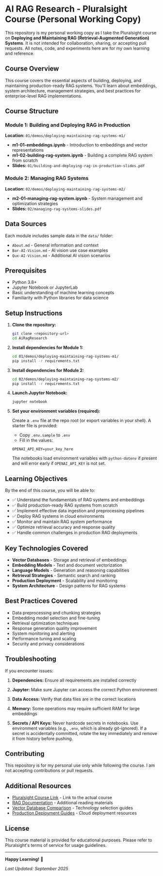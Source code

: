 # AI RAG Research - Pluralsight Course (Personal Working Copy)

This repository is my personal working copy as I take the Pluralsight course on **Deploying and Maintaining RAG (Retrieval-Augmented Generation) Systems**. It is not intended for collaboration, sharing, or accepting pull requests. All notes, code, and experiments here are for my own learning and reference.

## Course Overview

This course covers the essential aspects of building, deploying, and maintaining production-ready RAG systems. You'll learn about embeddings, system architecture, management strategies, and best practices for enterprise-level RAG implementations.

## Course Structure

### Module 1: Building and Deploying RAG in Production

**Location:** `01/demos/deploying-maintaining-rag-systems-m1/`

- **m1-01-embeddings.ipynb** - Introduction to embeddings and vector representations
- **m1-02-building-rag-system.ipynb** - Building a complete RAG system from scratch
- **Slides:** `01/building-and-deploying-rag-in-production-slides.pdf`

### Module 2: Managing RAG Systems

**Location:** `02/demos/deploying-maintaining-rag-systems-m2/`

- **m2-01-managing-rag-system.ipynb** - System management and optimization strategies
- **Slides:** `02/managing-rag-systems-slides.pdf`

## Data Sources

Each module includes sample data in the `data/` folder:

- `About.md` - General information and context
- `Bar-AI-Vision.md` - AI vision use case examples
- `Qux-AI-Vision.md` - Additional AI vision scenarios

## Prerequisites

- Python 3.8+
- Jupyter Notebook or JupyterLab
- Basic understanding of machine learning concepts
- Familiarity with Python libraries for data science

## Setup Instructions

1. **Clone the repository:**

   ```bash
   git clone <repository-url>
   cd AiRagResearch
   ```

2. **Install dependencies for Module 1:**

   ```bash
   cd 01/demos/deploying-maintaining-rag-systems-m1/
   pip install -r requirements.txt
   ```

3. **Install dependencies for Module 2:**

   ```bash
   cd 02/demos/deploying-maintaining-rag-systems-m2/
   pip install -r requirements.txt
   ```

4. **Launch Jupyter Notebook:**

   ```bash
   jupyter notebook
   ```

5. **Set your environment variables (required):**

   Create a `.env` file at the repo root (or export variables in your shell). A starter file is provided:

   - Copy `.env.sample` to `.env`
   - Fill in the values:

   ```dotenv
   OPENAI_API_KEY=your_key_here
   ```

   The notebooks load environment variables with `python-dotenv` if present and will error early if `OPENAI_API_KEY` is not set.

## Learning Objectives

By the end of this course, you will be able to:

- ✅ Understand the fundamentals of RAG systems and embeddings
- ✅ Build production-ready RAG systems from scratch
- ✅ Implement effective data ingestion and preprocessing pipelines
- ✅ Deploy RAG systems in cloud environments
- ✅ Monitor and maintain RAG system performance
- ✅ Optimize retrieval accuracy and response quality
- ✅ Handle common challenges in production RAG deployments

## Key Technologies Covered

- **Vector Databases** - Storage and retrieval of embeddings
- **Embedding Models** - Text and document vectorization
- **Language Models** - Generation and reasoning capabilities
- **Retrieval Strategies** - Semantic search and ranking
- **Production Deployment** - Scalability and monitoring
- **System Architecture** - Design patterns for RAG systems

## Best Practices Covered

- Data preprocessing and chunking strategies
- Embedding model selection and fine-tuning
- Retrieval optimization techniques
- Response generation quality improvement
- System monitoring and alerting
- Performance tuning and scaling
- Security and privacy considerations

## Troubleshooting

If you encounter issues:

1. **Dependencies:** Ensure all requirements are installed correctly
2. **Jupyter:** Make sure Jupyter can access the correct Python environment
3. **Data Access:** Verify that data files are in the correct locations
4. **Memory:** Some operations may require sufficient RAM for large embeddings

5. **Secrets / API Keys:** Never hardcode secrets in notebooks. Use environment variables (e.g., `.env`, which is already git-ignored). If a secret is accidentally committed, rotate the key immediately and remove it from history before pushing.

## Contributing

This repository is for my personal use only while following the course. I am not accepting contributions or pull requests.

## Additional Resources

- [Pluralsight Course Link](#) - Link to the actual course
- [RAG Documentation](#) - Additional reading materials
- [Vector Database Comparison](#) - Technology selection guides
- [Production Deployment Guides](#) - Cloud deployment resources

## License

This course material is provided for educational purposes. Please refer to Pluralsight's terms of service for usage guidelines.

---

**Happy Learning!** 🚀

_Last Updated: September 2025_
